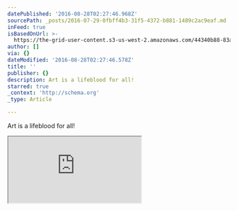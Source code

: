 ```yaml
---
datePublished: '2016-08-28T02:27:46.968Z'
sourcePath: _posts/2016-07-29-0fbff4b3-31f5-4372-b881-1489c2ac9eaf.md
inFeed: true
isBasedOnUrl: >-
  https://the-grid-user-content.s3-us-west-2.amazonaws.com/44340b88-83aa-42b4-ac28-9bfb0d587719.png
author: []
via: {}
dateModified: '2016-08-28T02:27:46.578Z'
title: ''
publisher: {}
description: Art is a lifeblood for all!
starred: true
_context: 'http://schema.org'
_type: Article

---
```

Art is a lifeblood for all!

<iframe src="https://the-grid.github.io/ed-userhtml/?g=eJwDAAAAAAE" style=""></iframe>